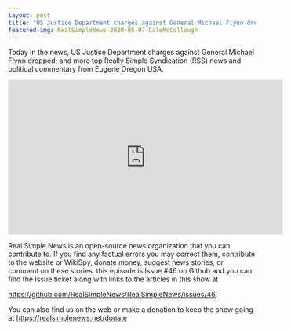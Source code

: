 ```yaml
---
layout: post
title: "US Justice Department charges against General Michael Flynn dropped."
featured-img: RealSimpleNews-2020-05-07-CaleMcCollough
---
```


Today in the news, US Justice Department charges against General Michael Flynn dropped; and more top Really Simple Syndication (RSS) news and political commentary from Eugene Oregon USA.

<iframe width="560" height="315" src="https://www.youtube.com/embed/bHI_rKlcd_8" frameborder="0" allow="accelerometer; autoplay; encrypted-media; gyroscope; picture-in-picture" allowfullscreen></iframe>

Real Simple News is an open-source news organization that you can contribute to. If you find any factual errors you may correct them, contribute to the website or WikiSpy, donate money, suggest news stories, or comment on these stories, this episode is Issue #46 on Github and you can find the Issue ticket along with links to the articles in this show at 

<https://github.com/RealSimpleNews/RealSimpleNews/issues/46>

You can also find us on the web or make a donation to keep the show going at <https://realsimplenews.net/donate>
